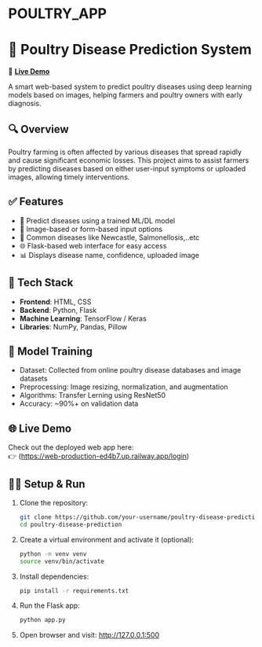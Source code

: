 ﻿# POULTRY_APP
# 🐔 Poultry Disease Prediction System

🔗 **[Live Demo](https://web-production-ed4b7.up.railway.app/login)** 

A smart web-based system to predict poultry diseases using deep learning models based on  images, helping farmers and poultry owners with early diagnosis.

## 🔍 Overview

Poultry farming is often affected by various diseases that spread rapidly and cause significant economic losses. This project aims to assist farmers by predicting diseases based on either user-input symptoms or uploaded images, allowing timely interventions.

## ✅ Features

- 🧠 Predict diseases using a trained ML/DL model  
- 📸 Image-based or form-based input options  
- 🐥 Common diseases like Newcastle, Salmonellosis,..etc 
- 🌐 Flask-based web interface for easy access  
- 📊 Displays disease name, confidence, uploaded image 

## 🧰 Tech Stack

- **Frontend**: HTML, CSS
- **Backend**: Python, Flask
- **Machine Learning**: TensorFlow / Keras
- **Libraries**: NumPy, Pandas, Pillow

## 🧪 Model Training

- Dataset: Collected from online poultry disease databases and image datasets
- Preprocessing: Image resizing, normalization, and augmentation
- Algorithms: Transfer Lerning using ResNet50
- Accuracy: ~90%+ on validation data

## 🌐 Live Demo

Check out the deployed web app here:  
👉 (https://web-production-ed4b7.up.railway.app/login)


## 🧑‍💻 Setup & Run


1. Clone the repository:
   ```bash
   git clone https://github.com/your-username/poultry-disease-prediction.git
   cd poultry-disease-prediction
2. Create a virtual environment and activate it (optional):
   ```bash
   python -m venv venv
   source venv/bin/activate
3. Install dependencies:
   ```bash
   pip install -r requirements.txt
4. Run the Flask app:
   ```bash
   python app.py
5. Open browser and visit:
   http://127.0.0.1:500
   



